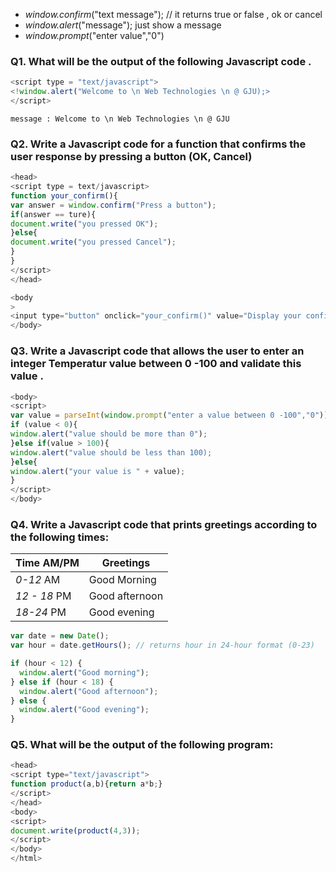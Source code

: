 - *window.confirm*("text message"); // it returns true or false , ok or cancel 
- *window.alert*("message"); just show a message 
- *window.prompt*("enter value","0")

### Q1. What will be the output of the following Javascript code . 
```js
<script type = "text/javascript">
<!window.alert("Welcome to \n Web Technologies \n @ GJU);>
</script>
```
```output
message : Welcome to \n Web Technologies \n @ GJU
```

### Q2. Write a Javascript code for a function that confirms the user response by pressing a button (OK, Cancel)
```js
<head>
<script type = text/javascript>
function your_confirm(){
var answer = window.confirm("Press a button");
if(answer == ture){
document.write("you pressed OK");
}else{
document.write("you pressed Cancel");
}
}
</script>
</head>

<body
>
<input type="button" onclick="your_confirm()" value="Display your confirm box"/>
</body>
```

### Q3. Write a Javascript code that allows the user to enter an integer Temperatur value between 0 -100 and validate this value . 

```js
<body>
<script>
var value = parseInt(window.prompt("enter a value between 0 -100","0"));
if (value < 0){
window.alert("value should be more than 0");
}else if(value > 100){
window.alert("value should be less than 100);
}else{
window.alert("your value is " + value);
}
</script>
</body>
```

### Q4. Write a Javascript code that prints greetings according to the following times:
| Time AM/PM   | Greetings      |
| ------------ | -------------- |
| *0-12* AM    | Good Morning   |
| *12 - 18* PM | Good afternoon |
| *18-24* PM   | Good evening   |

```js
var date = new Date();
var hour = date.getHours(); // returns hour in 24-hour format (0-23)

if (hour < 12) {
  window.alert("Good morning");
} else if (hour < 18) {
  window.alert("Good afternoon");
} else {
  window.alert("Good evening");
}
```

### Q5. What will be the output of the following program:
```js
<head>
<script type="text/javascript">
function product(a,b){return a*b;}
</script>
</head>
<body>
<script>
document.write(product(4,3));
</script>
</body>
</html>
```

